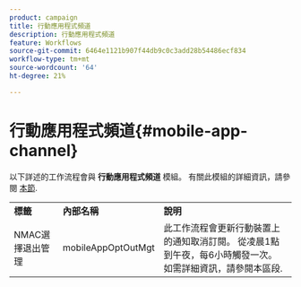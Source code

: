 ```yaml
---
product: campaign
title: 行動應用程式頻道
description: 行動應用程式頻道
feature: Workflows
source-git-commit: 6464e1121b907f44db9c0c3add28b54486ecf834
workflow-type: tm+mt
source-wordcount: '64'
ht-degree: 21%

---
```



# 行動應用程式頻道{#mobile-app-channel}

以下詳述的工作流程會與 **行動應用程式頻道** 模組。 有關此模組的詳細資訊，請參閱 [本節](../../v8/send/push.md).

<table> 
 <tbody> 
  <tr> 
   <td> <strong>標籤</strong><br /> </td> 
   <td> <strong>內部名稱</strong><br /> </td> 
   <td> <strong>說明</strong><br /> </td> 
  </tr> 
  <tr> 
   <td> <span class="uicontrol">NMAC選擇退出管理</span> <br /> </td> 
   <td> <span class="uicontrol">mobileAppOptOutMgt</span> <br /> </td> 
   <td> 此工作流程會更新行動裝置上的通知取消訂閱。 從凌晨1點到午夜，每6小時觸發一次。 如需詳細資訊，請參閱本區段</a>.<br /> </td> 
  </tr> 
 </tbody> 
</table>

